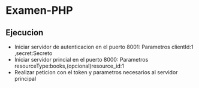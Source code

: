 # Examen-PHP
## Ejecucion
- Iniciar servidor de autenticacion en el puerto 8001: Parametros clientId:1 ,secret:Secreto
- Iniciar servidor princial en el puerto 8000: Parametros resourceType:books,(opcional)resource_id:1
- Realizar peticion con el token y parametros necesarios al servidor principal
